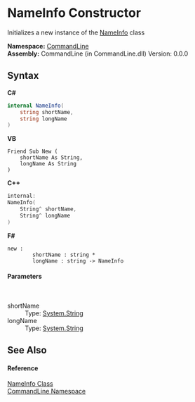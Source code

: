 # NameInfo Constructor 
 

Initializes a new instance of the <a href="T_CommandLine_NameInfo">NameInfo</a> class

**Namespace:**&nbsp;<a href="N_CommandLine">CommandLine</a><br />**Assembly:**&nbsp;CommandLine (in CommandLine.dll) Version: 0.0.0

## Syntax

**C#**<br />
``` C#
internal NameInfo(
	string shortName,
	string longName
)
```

**VB**<br />
``` VB
Friend Sub New ( 
	shortName As String,
	longName As String
)
```

**C++**<br />
``` C++
internal:
NameInfo(
	String^ shortName, 
	String^ longName
)
```

**F#**<br />
``` F#
new : 
        shortName : string * 
        longName : string -> NameInfo
```


#### Parameters
&nbsp;<dl><dt>shortName</dt><dd>Type: <a href="https://docs.microsoft.com/dotnet/api/system.string" target="_blank">System.String</a><br /></dd><dt>longName</dt><dd>Type: <a href="https://docs.microsoft.com/dotnet/api/system.string" target="_blank">System.String</a><br /></dd></dl>

## See Also


#### Reference
<a href="T_CommandLine_NameInfo">NameInfo Class</a><br /><a href="N_CommandLine">CommandLine Namespace</a><br />